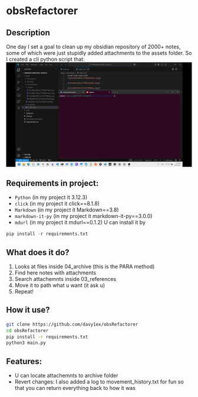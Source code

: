 # obsRefactorer
## Description
One day I set a goal to clean up my obsidian repository of 2000+ notes, some of which were just stupidly added attachments to the assets folder. So I created a cli python script that:
![kek](https://github.com/davy1ex/obsRefactorer/blob/master/docs/2025-04-25%2014-52-15.gif?raw=true)
## Requirements in project:
- `Python` (in my project it 3.12.3)
- `click` (in my project it click==8.1.8)
- `Markdown` (in my project it Markdown==3.8)
- `markdown-it-py` (in my project it markdown-it-py==3.0.0)
- `mdurl` (in my project it mdurl==0.1.2)
U can install it by
```python
pip install -r requirements.txt
```
## What does it do?
1. Looks at files inside 04_archive (this is the PARA method)
2. Find here notes with attachments
3. Search attachemnts inside 03_references
4. Move it to path what u want (it ask u)
5. Repeat!

## How it use?
```bash
git clone https://github.com/davy1ex/obsRefactorer
cd obsRefactorer
pip install -r requirements.txt
python3 main.py
```

## Features:
- U can locate attachemnts to archive folder
- Revert changes: I also added a log to movement_history.txt for fun so that you can return everything back to how it was
